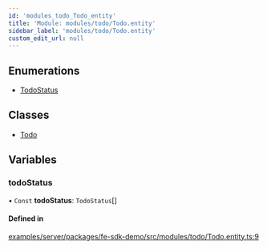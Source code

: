```yaml
---
id: 'modules_todo_Todo_entity'
title: 'Module: modules/todo/Todo.entity'
sidebar_label: 'modules/todo/Todo.entity'
custom_edit_url: null
---
```


## Enumerations

- [TodoStatus](../enums/modules_todo_Todo_entity.TodoStatus.md)

## Classes

- [Todo](../classes/modules_todo_Todo_entity.Todo.md)

## Variables

### todoStatus

• `Const` **todoStatus**: `TodoStatus`[]

#### Defined in

[examples/server/packages/fe-sdk-demo/src/modules/todo/Todo.entity.ts:9](https://github.com/jiouiuw/tsdk-monorepo/blob/4c9ec73/examples/server/packages/fe-sdk-demo/src/modules/todo/Todo.entity.ts#L9)
